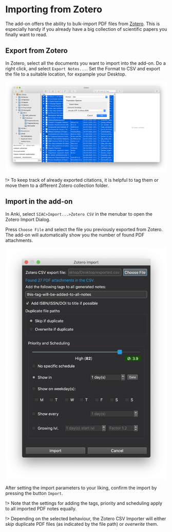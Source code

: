 # Importing from Zotero

The add-on offers the ability to bulk-import PDF files from [Zotero](https://www.zotero.org).
This is especially handy if you already have a big collection of scientific papers you finally want to
read.

## Export from Zotero

In Zotero, select all the documents you want to import into the add-on.
Do a right click, and select `Export Notes...`. Set the Format to CSV and export the
file to a suitable location, for expample your Desktop.

![img zotero csv export](../../img/docs/zotero_csv.png)

!> To keep track of already exported citations, it is helpful to tag them or move
them to a different Zotero collection folder.

## Import in the add-on

In Anki, select `SIAC>Import...>Zotero CSV` in the menubar to open the Zotero Import
Dialog.

Press `Choose File` and select the file you previously exported from Zotero. The add-on
will automatically show you the number of found PDF attachments.

![img zotero csv import dialog](../../img/docs/zotero_import_dialog.png)

After setting the import parameters to your liking, confirm the import by pressing the button `Import`.

!> Note that the settings for adding the tags, priority and scheduling apply to all
imported PDF notes equally.

!> Depending on the selected behaviour, the Zotero CSV Importer will either *skip* duplicate
PDF files (as indicated by the file path) or *overwrite* them.

